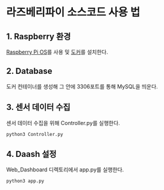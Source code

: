 # 라즈베리파이 소스코드 사용 법

## 1. Raspberry 환경

[Raspberry Pi OS](https://www.raspberrypi.com/software/)를 사용 및 [도커](https://docs.docker.com/get-docker/)를 설치한다.

## 2. Database

도커 컨테이너를 생성해 그 안에 3306포트를 통해 MySQL을 띄운다.

## 3. 센서 데이터 수집

센서 데이터 수집을 위해 Controller.py를 실행한다.
```
python3 Controller.py
```

## 4. Daash 설정
Web_Dashboard 디렉토리에서 app.py를 실행한다.
```
python3 app.py
```